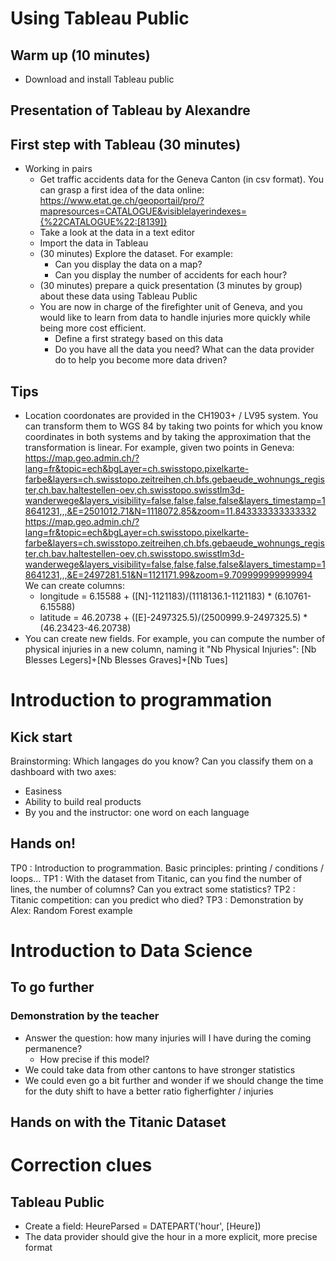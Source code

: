 # Using Tableau Public
## Warm up (10 minutes)
* Download and install Tableau public
## Presentation of Tableau by Alexandre
## First step with Tableau (30 minutes)
* Working in pairs
    * Get traffic accidents data for the Geneva Canton (in csv format). You can grasp a first idea of the data online: https://www.etat.ge.ch/geoportail/pro/?mapresources=CATALOGUE&visiblelayerindexes={%22CATALOGUE%22:[8139]}
    * Take a look at the data in a text editor
    * Import the data in Tableau
    * (30 minutes) Explore the dataset. For example:
        * Can you display the data on a map?
        * Can you display the number of accidents for each hour?
    * (30 minutes) prepare a quick presentation (3 minutes by group) about these data using Tableau Public
    * You are now in charge of the firefighter unit of Geneva, and you would like to learn from data to handle injuries more quickly while being more cost efficient.
      * Define a first strategy based on this data
      * Do you have all the data you need? What can the data provider do to help you become more data driven?


## Tips
* Location coordonates are provided in the CH1903+ / LV95 system. You can transform them to WGS 84 by taking two points for which you know coordinates in both systems and by taking the approximation that the transformation is linear. For example, given two points in Geneva:
https://map.geo.admin.ch/?lang=fr&topic=ech&bgLayer=ch.swisstopo.pixelkarte-farbe&layers=ch.swisstopo.zeitreihen,ch.bfs.gebaeude_wohnungs_register,ch.bav.haltestellen-oev,ch.swisstopo.swisstlm3d-wanderwege&layers_visibility=false,false,false,false&layers_timestamp=18641231,,,&E=2501012.71&N=1118072.85&zoom=11.843333333333332
https://map.geo.admin.ch/?lang=fr&topic=ech&bgLayer=ch.swisstopo.pixelkarte-farbe&layers=ch.swisstopo.zeitreihen,ch.bfs.gebaeude_wohnungs_register,ch.bav.haltestellen-oev,ch.swisstopo.swisstlm3d-wanderwege&layers_visibility=false,false,false,false&layers_timestamp=18641231,,,&E=2497281.51&N=1121171.99&zoom=9.709999999999994
We can create columns:
  * longitude = 6.15588 + ([N]-1121183)/(1118136.1-1121183) * (6.10761-6.15588)
  * latitude = 46.20738 + ([E]-2497325.5)/(2500999.9-2497325.5) * (46.23423-46.20738)
* You can create new fields. For example, you can compute the number of physical injuries in a new column, naming it "Nb Physical Injuries":
 [Nb Blesses Legers]+[Nb Blesses Graves]+[Nb Tues]

# Introduction to programmation
## Kick start
Brainstorming: Which langages do you know? Can you classify them on a dashboard with two axes:
* Easiness
* Ability to build real products
* By you and the instructor: one word on each language

## Hands on!
TP0 : Introduction to programmation. Basic principles: printing / conditions / loops...
TP1 : With the dataset from Titanic, can you find the number of lines, the number of columns? Can you extract some statistics?
TP2 : Titanic competition: can you predict who died?
TP3 : Demonstration by Alex: Random Forest example

# Introduction to Data Science

## To go further
### Demonstration by the teacher
* Answer the question: how many injuries will I have during the coming permanence?
    * How precise if this model?
* We could take data from other cantons to have stronger statistics
* We could even go a bit further and wonder if we should change the time for the duty shift to have a better ratio figherfighter / injuries

## Hands on with the Titanic Dataset

# Correction clues
## Tableau Public
* Create a field: HeureParsed = DATEPART('hour', [Heure])
* The data provider should give the hour in a more explicit, more precise format